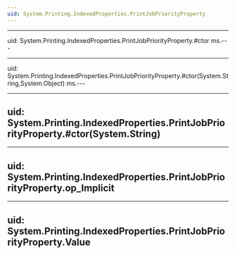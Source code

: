 ```yaml
---
uid: System.Printing.IndexedProperties.PrintJobPriorityProperty
---
```


---
uid: System.Printing.IndexedProperties.PrintJobPriorityProperty.#ctor
ms.---

---
uid: System.Printing.IndexedProperties.PrintJobPriorityProperty.#ctor(System.String,System.Object)
ms.---

---
uid: System.Printing.IndexedProperties.PrintJobPriorityProperty.#ctor(System.String)
---

---
uid: System.Printing.IndexedProperties.PrintJobPriorityProperty.op_Implicit
---

---
uid: System.Printing.IndexedProperties.PrintJobPriorityProperty.Value
---
